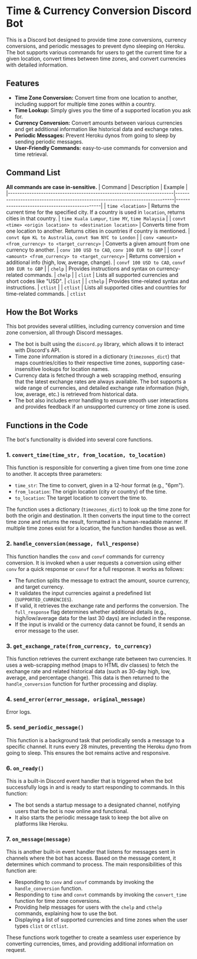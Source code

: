 # Time & Currency Conversion Discord Bot

This is a Discord bot designed to provide time zone conversions, currency conversions, and periodic messages to prevent dyno sleeping on Heroku. The bot supports various commands for users to get the current time for a given location, convert times between time zones, and convert currencies with detailed information.

## Features
- **Time Zone Conversion:** Convert time from one location to another, including support for multiple time zones within a country.
- **Time Lookup:** Simply gives you the time of a supported location you ask for.
- **Currency Conversion:** Convert amounts between various currencies and get additional information like historical data and exchange rates.
- **Periodic Messages:** Prevent Heroku dynos from going to sleep by sending periodic messages.
- **User-Friendly Commands:** easy-to-use commands for conversion and time retrieval.



## Command List
**All commands are case in-sensitive.**
| Command                                                              | Description                                                                 | Example                                      |
|----------------------------------------------------------------------|-----------------------------------------------------------------------------|----------------------------------------------|
| `time <location>`                                                     | Returns the current time for the specified city. If a country is used in `location`, returns cities in that country. | `time Kuala Lumpur`, `time MY`, `time Malaysia` |
| `convt <time> <origin location> to <destination location>`             | Converts time from one location to another. Returns cities in countries if country is mentioned. | `convt 6pm KL to Australia`, `convt 9am NYC to London` |
| `conv <amount> <from_currency> to <target_currency>`                   | Converts a given amount from one currency to another. | `conv 100 USD to CAD`, `conv 100 EUR to GBP` |
| `convf <amount> <from_currency> to <target_currency>`                  | Returns conversion + additional info (high, low, average, change). | `convf 100 USD to CAD`, `convf 100 EUR to GBP` |
| `chelp`                                                              | Provides instructions and syntax  on currency-related commands.                                      | `chelp`                                    |
| `clist`                                                               | Lists all supported currencies and short codes like "USD".                              | `clist`                                     |
| `cthelp`                                                              | Provides time-related syntax and instructions.         | `ctlist`                                    |
| `ctlist`                                                              | Lists all supported cities and countries for time-related commands.         | `ctlist`        

## How the Bot Works

This bot provides several utilities, including currency conversion and time zone conversion, all through Discord messages. 

- The bot is built using the `discord.py` library, which allows it to interact with Discord's API.
- Time zone information is stored in a dictionary (`timezones_dict`) that maps countries/cities to their respective time zones, supporting case-insensitive lookups for location names.
- Currency data is fetched through a web scrapping method, ensuring that the latest exchange rates are always available. The bot supports a wide range of currencies, and detailed exchange rate information (high, low, average, etc.) is retrieved from historical data.
- The bot also includes error handling to ensure smooth user interactions and provides feedback if an unsupported currency or time zone is used.

## Functions in the Code

The bot's functionality is divided into several core functions.

### 1. `convert_time(time_str, from_location, to_location)`
This function is responsible for converting a given time from one time zone to another. It accepts three parameters:
- `time_str`: The time to convert, given in a 12-hour format (e.g., "6pm").
- `from_location`: The origin location (city or country) of the time.
- `to_location`: The target location to convert the time to.

The function uses a dictionary (`timezones_dict`) to look up the time zone for both the origin and destination. It then converts the input time to the correct time zone and returns the result, formatted in a human-readable manner. If multiple time zones exist for a location, the function handles those as well.

### 2. `handle_conversion(message, full_response)`
This function handles the `conv` and `convf` commands for currency conversion. It is invoked when a user requests a conversion using either `conv` for a quick response or `convf` for a full response. It works as follows:
- The function splits the message to extract the amount, source currency, and target currency.
- It validates the input currencies against a predefined list (`SUPPORTED_CURRENCIES`).
- If valid, it retrieves the exchange rate and performs the conversion. The `full_response` flag determines whether additional details (e.g., high/low/average data for the last 30 days) are included in the response.
- If the input is invalid or the currency data cannot be found, it sends an error message to the user.

### 3. `get_exchange_rate(from_currency, to_currency)`
This function retrieves the current exchange rate between two currencies. It uses a web-scrapping method (maps to HTML div classes) to fetch the exchange rate and related historical data (such as 30-day high, low, average, and percentage change). This data is then returned to the `handle_conversion` function for further processing and display.

### 4. `send_error(error_message, original_message)`
Error logs. 

### 5. `send_periodic_message()`
This function is a background task that periodically sends a message to a specific channel. It runs every 28 minutes, preventing the Heroku dyno from going to sleep. This ensures the bot remains active and responsive.

### 6. `on_ready()`
This is a built-in Discord event handler that is triggered when the bot successfully logs in and is ready to start responding to commands. In this function:
- The bot sends a startup message to a designated channel, notifying users that the bot is now online and functional.
- It also starts the periodic message task to keep the bot alive on platforms like Heroku.

### 7. `on_message(message)`
This is another built-in event handler that listens for messages sent in channels where the bot has access. Based on the message content, it determines which command to process. The main responsibilities of this function are:
- Responding to `conv` and `convf` commands by invoking the `handle_conversion` function.
- Responding to `time` and `convt` commands by invoking the `convert_time` function for time zone conversions.
- Providing help messages for users with the `chelp` and `cthelp` commands, explaining how to use the bot.
- Displaying a list of supported currencies and time zones when the user types `clist` or `ctlist`.

These functions work together to create a seamless user experience by converting currencies, times, and providing additional information on request.


